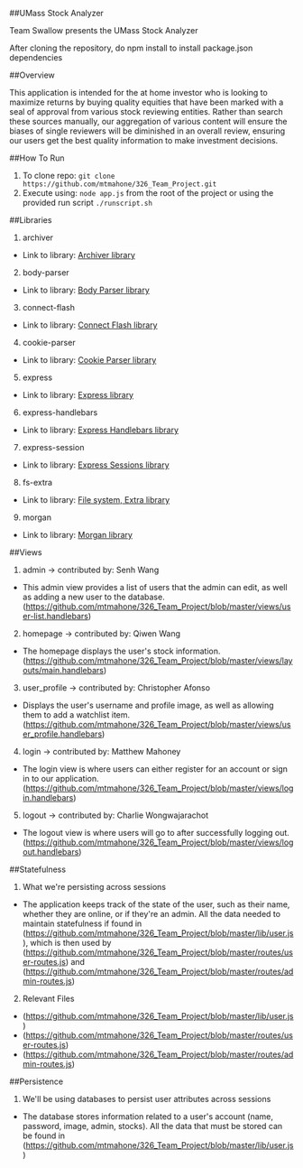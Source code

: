 ##UMass Stock Analyzer

Team Swallow presents the UMass Stock Analyzer

After cloning the repository, do npm install to install package.json dependencies

##Overview

This application is intended for the at home investor who is looking to maximize returns by buying quality equities that
 have been marked with a seal of approval from various stock reviewing entities. Rather than search these sources
 manually, our aggregation of various content will ensure the biases of single reviewers will be diminished in an
 overall review, ensuring our users get the best quality information to make investment decisions.

##How To Run

 1. To clone repo: `git clone https://github.com/mtmahone/326_Team_Project.git`
 2. Execute using: `node app.js` from the root of the project or using the provided run script `./runscript.sh`

##Libraries

 1. archiver
  * Link to library: [Archiver library](https://github.com/archiverjs/node-archiver)
 2. body-parser
  * Link to library: [Body Parser library](https://github.com/expressjs/body-parser)
 3. connect-flash
  * Link to library: [Connect Flash library](https://github.com/jaredhanson/connect-flash)
 4. cookie-parser
  * Link to library: [Cookie Parser library](https://github.com/expressjs/cookie-parser)
 5. express
  * Link to library: [Express library](https://github.com/strongloop/express)
 6. express-handlebars
  * Link to library: [Express Handlebars library](https://github.com/ericf/express-handlebars)
 7. express-session
  * Link to library: [Express Sessions library](https://github.com/expressjs/session)
 8. fs-extra
  * Link to library: [File system, Extra library](https://github.com/jprichardson/node-fs-extra)
 9. morgan
  * Link to library: [Morgan library](https://github.com/expressjs/morgan)


##Views

 1. admin -> contributed by: Senh Wang
  * This admin view provides a list of users that the admin can edit, as well as adding a new user to the database.
   (https://github.com/mtmahone/326_Team_Project/blob/master/views/user-list.handlebars)
 2. homepage -> contributed by: Qiwen Wang
  * The homepage displays the user's stock information.
   (https://github.com/mtmahone/326_Team_Project/blob/master/views/layouts/main.handlebars)
 3. user_profile -> contributed by: Christopher Afonso
  * Displays the user's username and profile image, as well as allowing them to add a watchlist item.
   (https://github.com/mtmahone/326_Team_Project/blob/master/views/user_profile.handlebars)
 4. login -> contributed by: Matthew Mahoney
   * The login view is where users can either register for an account or sign in to our application.
    (https://github.com/mtmahone/326_Team_Project/blob/master/views/login.handlebars)
 5. logout -> contributed by: Charlie Wongwajarachot
   * The logout view is where users will go to after successfully logging out.
    (https://github.com/mtmahone/326_Team_Project/blob/master/views/logout.handlebars)

##Statefulness

 1. What we're persisting across sessions
  * The application keeps track of the state of the user, such as their name, whether they are online, or if they're an
  admin. All the data needed to maintain statefulness if found in
  (https://github.com/mtmahone/326_Team_Project/blob/master/lib/user.js), which is then used by
  (https://github.com/mtmahone/326_Team_Project/blob/master/routes/user-routes.js) and
  (https://github.com/mtmahone/326_Team_Project/blob/master/routes/admin-routes.js)

 2. Relevant Files
  * (https://github.com/mtmahone/326_Team_Project/blob/master/lib/user.js)
  * (https://github.com/mtmahone/326_Team_Project/blob/master/routes/user-routes.js)
  * (https://github.com/mtmahone/326_Team_Project/blob/master/routes/admin-routes.js)

##Persistence

 1. We'll be using databases to persist user attributes across sessions
  * The database stores information related to a user's account (name, password, image, admin, stocks). All the data
  that must be stored can be found in (https://github.com/mtmahone/326_Team_Project/blob/master/lib/user.js)
